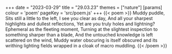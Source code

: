 +++
date = "2023-03-29"
title = "29.03.23"
themes = ["nature"]
[params]
  colour = 'poem'
  pageKey = 'src/poem.js'
+++
{{< poem >}}
Muddy puddle,
Sits still a little to the left,
I see you clear as day,
And all your sharpest highlights and dullest reflections,
Yet are you truly holes and lightning?
Ephemeral as the fleeting moment,
Turning at the slightest inspection to something sharper than a blade,
And the untouched knowledge is left scattered on the wind,
Muddy water obscuring is itself obscured and its writhing lighting fields wrapped in a cloak of macro muddling.
{{< /poem >}}